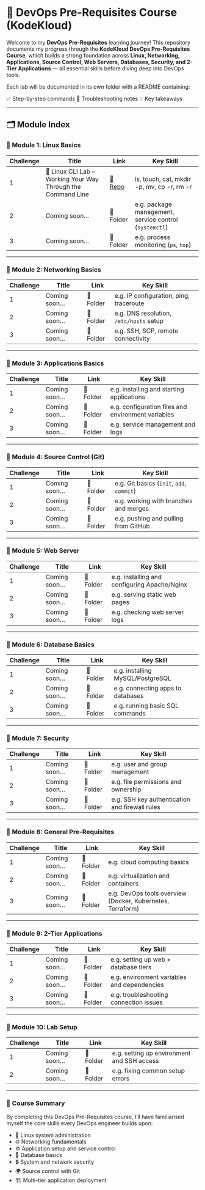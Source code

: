 # 🚀 DevOps Pre-Requisites Course (KodeKloud)

Welcome to my **DevOps Pre-Requisites** learning journey!
This repository documents my progress through the **KodeKloud DevOps Pre-Requisites Course**, which builds a strong foundation across **Linux, Networking, Applications, Source Control, Web Servers, Databases, Security, and 2-Tier Applications** — all essential skills before diving deep into DevOps tools.

Each lab will be documented in its own folder with a README containing:

✅ Step-by-step commands
🐛 Troubleshooting notes
💡 Key takeaways

---

## 🗂️ Module Index

### 🔹 Module 1: Linux Basics

| Challenge | Title        | Link      | Key Skill                                              |
| --------- | ------------ | --------- | ------------------------------------------------------ |
| 1         | 🐧 Linux CLI Lab – Working Your Way Through the Command Line | [📂 Repo](https://github.com/1suleyman/-Linux-CLI-Lab-Working-Your-Way-Through-the-Command-Line/tree/main) | ls, touch, cat, mkdir -p, mv, cp -r, rm -r            |
| 2         | Coming soon… | 📂 Folder | e.g. package management, service control (`systemctl`) |
| 3         | Coming soon… | 📂 Folder | e.g. process monitoring (`ps`, `top`)                  |

---

### 🔹 Module 2: Networking Basics

| Challenge | Title        | Link      | Key Skill                               |
| --------- | ------------ | --------- | --------------------------------------- |
| 1         | Coming soon… | 📂 Folder | e.g. IP configuration, ping, traceroute |
| 2         | Coming soon… | 📂 Folder | e.g. DNS resolution, `/etc/hosts` setup |
| 3         | Coming soon… | 📂 Folder | e.g. SSH, SCP, remote connectivity      |

---

### 🔹 Module 3: Applications Basics

| Challenge | Title        | Link      | Key Skill                                          |
| --------- | ------------ | --------- | -------------------------------------------------- |
| 1         | Coming soon… | 📂 Folder | e.g. installing and starting applications          |
| 2         | Coming soon… | 📂 Folder | e.g. configuration files and environment variables |
| 3         | Coming soon… | 📂 Folder | e.g. service management and logs                   |

---

### 🔹 Module 4: Source Control (Git)

| Challenge | Title        | Link      | Key Skill                                 |
| --------- | ------------ | --------- | ----------------------------------------- |
| 1         | Coming soon… | 📂 Folder | e.g. Git basics (`init`, `add`, `commit`) |
| 2         | Coming soon… | 📂 Folder | e.g. working with branches and merges     |
| 3         | Coming soon… | 📂 Folder | e.g. pushing and pulling from GitHub      |

---

### 🔹 Module 5: Web Server

| Challenge | Title        | Link      | Key Skill                                    |
| --------- | ------------ | --------- | -------------------------------------------- |
| 1         | Coming soon… | 📂 Folder | e.g. installing and configuring Apache/Nginx |
| 2         | Coming soon… | 📂 Folder | e.g. serving static web pages                |
| 3         | Coming soon… | 📂 Folder | e.g. checking web server logs                |

---

### 🔹 Module 6: Database Basics

| Challenge | Title        | Link      | Key Skill                         |
| --------- | ------------ | --------- | --------------------------------- |
| 1         | Coming soon… | 📂 Folder | e.g. installing MySQL/PostgreSQL  |
| 2         | Coming soon… | 📂 Folder | e.g. connecting apps to databases |
| 3         | Coming soon… | 📂 Folder | e.g. running basic SQL commands   |

---

### 🔹 Module 7: Security

| Challenge | Title        | Link      | Key Skill                                      |
| --------- | ------------ | --------- | ---------------------------------------------- |
| 1         | Coming soon… | 📂 Folder | e.g. user and group management                 |
| 2         | Coming soon… | 📂 Folder | e.g. file permissions and ownership            |
| 3         | Coming soon… | 📂 Folder | e.g. SSH key authentication and firewall rules |

---

### 🔹 Module 8: General Pre-Requisites

| Challenge | Title        | Link      | Key Skill                                                  |
| --------- | ------------ | --------- | ---------------------------------------------------------- |
| 1         | Coming soon… | 📂 Folder | e.g. cloud computing basics                                |
| 2         | Coming soon… | 📂 Folder | e.g. virtualization and containers                         |
| 3         | Coming soon… | 📂 Folder | e.g. DevOps tools overview (Docker, Kubernetes, Terraform) |

---

### 🔹 Module 9: 2-Tier Applications

| Challenge | Title        | Link      | Key Skill                                   |
| --------- | ------------ | --------- | ------------------------------------------- |
| 1         | Coming soon… | 📂 Folder | e.g. setting up web + database tiers        |
| 2         | Coming soon… | 📂 Folder | e.g. environment variables and dependencies |
| 3         | Coming soon… | 📂 Folder | e.g. troubleshooting connection issues      |

---

### 🔹 Module 10: Lab Setup

| Challenge | Title        | Link      | Key Skill                                  |
| --------- | ------------ | --------- | ------------------------------------------ |
| 1         | Coming soon… | 📂 Folder | e.g. setting up environment and SSH access |
| 2         | Coming soon… | 📂 Folder | e.g. fixing common setup errors            |

---

### 📘 Course Summary

By completing this DevOps Pre-Requisites course, I’ll have familiarised myself the core skills every DevOps engineer builds upon:

* 🐧 Linux system administration
* 🌐 Networking fundamentals
* ⚙️ Application setup and service control
* 💾 Database basics
* 🔒 System and network security
* 🌍 Source control with Git
* 🏗️ Multi-tier application deployment
